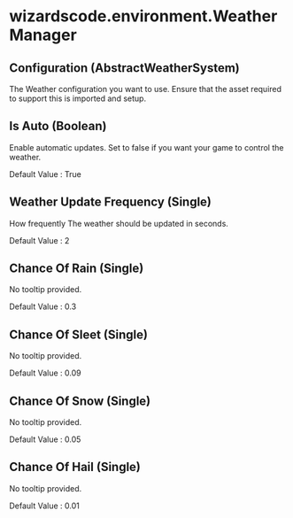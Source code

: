 # wizardscode.environment.WeatherManager

## Configuration (AbstractWeatherSystem)

The Weather configuration you want to use. Ensure that the asset required to support this is imported and setup.


## Is Auto (Boolean)

Enable automatic updates. Set to false if you want your game to control the weather.

Default Value     : True


## Weather Update Frequency (Single)

How frequently The weather should be updated in seconds.

Default Value     : 2


## Chance Of Rain (Single)

No tooltip provided.

Default Value     : 0.3


## Chance Of Sleet (Single)

No tooltip provided.

Default Value     : 0.09


## Chance Of Snow (Single)

No tooltip provided.

Default Value     : 0.05


## Chance Of Hail (Single)

No tooltip provided.

Default Value     : 0.01

